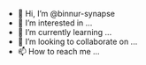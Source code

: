 - 👋 Hi, I’m @binnur-synapse
- 👀 I’m interested in ...
- 🌱 I’m currently learning ...
- 💞️ I’m looking to collaborate on ...
- 📫 How to reach me ...

<!---
binnur-synapse/binnur-synapse is a ✨ special ✨ repository because its `README.md` (this file) appears on your GitHub profile.
You can click the Preview link to take a look at your changes.
--->
